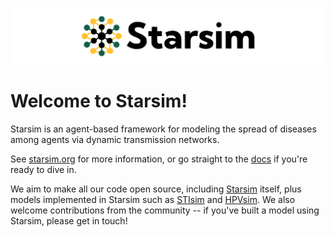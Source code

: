 ![Starsim Logo](starsim-logo-filled-light-wide.png) 

# Welcome to Starsim!

Starsim is an agent-based framework for modeling the spread of diseases among agents via dynamic transmission networks.

See [starsim.org](https://starsim.org) for more information, or go straight to the [docs](https://docs.starsim.org) if you're ready to dive in.

We aim to make all our code open source, including [Starsim](https://github.com/starsimhub/starsim) itself, plus models implemented in Starsim such as [STIsim](https://github.com/starsimhub/stisim) and [HPVsim](https://github.com/starsimhub/hpvsim). We also welcome contributions from the community -- if you've built a model using Starsim, please get in touch!
